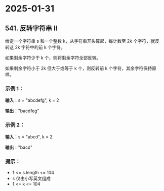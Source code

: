 # 2025-01-31

## 541. 反转字符串 II

给定一个字符串 s 和一个整数 k，从字符串开头算起，每计数至 2k 个字符，就反转这 2k 字符中的前 k 个字符。

如果剩余字符少于 k 个，则将剩余字符全部反转。

如果剩余字符小于 2k 但大于或等于 k 个，则反转前 k 个字符，其余字符保持原样。


### 示例 1：

**输入**：s = "abcdefg", k = 2

**输出**："bacdfeg"


### 示例 2：

**输入**：s = "abcd", k = 2

**输出**："bacd"


### 提示：

- 1 <= s.length <= 104
- s 仅由小写英文组成
- 1 <= k <= 104
